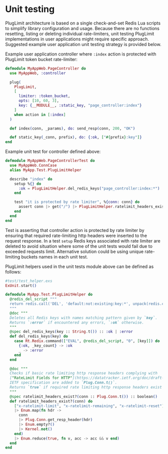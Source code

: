 # Unit testing

PlugLimit architecture is based on a single check-and-set Redis Lua scripts to simplify library
configuration and usage.
Because there are no functions resetting, listing or deleting individual rate-limiters, unit testing
PlugLimit implementations in user applications might require specific approach.
Suggested example user application unit testing strategy is provided below.

Example user application controller where `:index` action is protected with PlugLimit token bucket
rate-limiter:
```elixir
defmodule MyAppWeb.PageController do
  use MyAppWeb, :controller

  plug(
    PlugLimit,
    [
      limiter: :token_bucket,
      opts: [10, 60, 3],
      key: {__MODULE__, :static_key, "page_controller:index"}
    ]
    when action in [:index]
  )

  def index(conn, _params), do: send_resp(conn, 200, "OK")

  def static_key(_conn, prefix), do: {:ok, ["#{prefix}:key"]}
end
```

Example unit test for controller defined above:
```elixir
defmodule MyAppWeb.PageControllerTest do
  use MyAppWeb.ConnCase
  alias MyApp.Test.PlugLimitHelper

  describe "index" do
    setup %{} do
      :ok = PlugLimitHelper.del_redis_keys("page_controller:index:*")
    end

    test "it is protected by rate limiter", %{conn: conn} do
      assert conn |> get("/") |> PlugLimitHelper.ratelimit_headers_exist?()
    end
  end
end
```

Test is asserting that controller action is protected by rate limiter by ensuring that required
rate-limiting http headers were inserted to the request response.
In a test `setup` Redis keys associated with rate limiter are deleted to avoid situation where some
of the unit tests would fail due to exceeded requests limit. Alternative solution could be using
unique rate-limiting buckets names in each unit test.

PlugLimit helpers used in the unit tests module above can be defined as follows:
```elixir
#test/test_helper.exs
ExUnit.start()

defmodule MyApp.Test.PlugLimitHelper do
  @redis_del_script """
  return redis.call('DEL', 'default:not:existing:key:*', unpack(redis.call('KEYS', ARGV[1])))
  """
  @doc """
  Deletes all Redis keys with names matching pattern given by `key`.
  Returns `:error` if encountered any errors, `:ok` otherwise.
  """
  @spec del_redis_keys(key :: String.t()) :: :ok | :error
  def del_redis_keys(key) do
    case Rt.Redix.command(["EVAL", @redis_del_script, "0", [key]]) do
      {:ok, _key_count} -> :ok
      _ -> :error
    end
  end

  @doc """
  Checks if basic rate limiting http response headers complying with
  ["RateLimit Fields for HTTP"](https://datatracker.ietf.org/doc/draft-ietf-httpapi-ratelimit-headers/)
  IETF specification are added to `Plug.Conn.t()`.
  Returns `true` if required rate limiting http response headers exist and `false` otherwise.
  """
  @spec ratelimit_headers_exist?(conn :: Plug.Conn.t()) :: boolean()
  def ratelimit_headers_exist?(conn) do
    ["x-ratelimit-limit", "x-ratelimit-remaining", "x-ratelimit-reset"]
    |> Enum.map(fn hdr ->
      conn
      |> Plug.Conn.get_resp_header(hdr)
      |> Enum.empty?()
      |> Kernel.not()
    end)
    |> Enum.reduce(true, fn v, acc -> acc && v end)
  end
end
```
